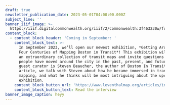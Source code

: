 ```yaml
---
draft: true
newsletter_publication_date: 2023-05-01T04:00:00.000Z
subject_line: ''
banner_iiif_image: >-
  https://iiif.digitalcommonwealth.org/iiif/2/commonwealth:3f463230w/full/1200,/0/default.jpg
content_block:
  - content_block_header: 'Coming in September: '
    content_block_text: >-
      In September 2023, we’ll open our newest exhibition, *Getting Around Town:
      Four Centuries of Mapping Boston in Transit*! This exhibition will feature
      an extraordinary collection of transit maps and invite questions about how
      people have moved around the city in the past, present, and future. Our
      guest curator is Steven Beaucher, the author of Boston In Transit. In this
      article, we talk with Steven about how he became immersed in transit
      mapping, and what he thinks will be most intriguing about the upcoming
      exhibition. 
    content_block_button_url: 'https://www.leventhalmap.org/articles/interview-steven-beaucher/'
    content_block_button_text: Read the interview
banner_image_caption: heyy
---
```




